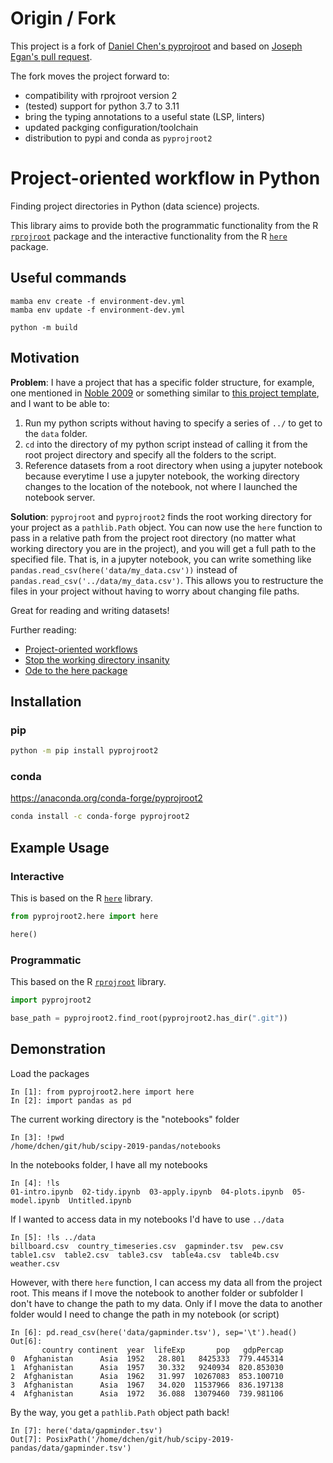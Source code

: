 # Origin / Fork

This project is a fork of [Daniel Chen's pyprojroot](https://github.com/chendaniely/pyprojroot)
and based on [Joseph Egan's pull request](https://github.com/chendaniely/pyprojroot/pull/28).

The fork moves the project forward to:

* compatibility with rprojroot version 2
* (tested) support for python 3.7 to 3.11
* bring the typing annotations to a useful state (LSP, linters)
* updated packging configuration/toolchain
* distribution to pypi and conda as `pyprojroot2`

# Project-oriented workflow in Python

Finding project directories in Python (data science) projects.

This library aims to provide both
the programmatic functionality from the R [`rprojroot`][rprojroot] package
and the interactive functionality from the R [`here`][here] package.

## Useful commands

```shell
mamba env create -f environment-dev.yml
mamba env update -f environment-dev.yml  
```

```shell
python -m build
```

## Motivation

**Problem**: I have a project that has a specific folder structure,
for example, one mentioned in [Noble 2009][noble2009] or something similar to [this project template][project-template],
and I want to be able to:

1. Run my python scripts without having to specify a series of `../` to get to the `data` folder.
2. `cd` into the directory of my python script instead of calling it from the root project directory and specify all the folders to the script.
3. Reference datasets from a root directory when using a jupyter notebook because everytime I use a jupyter notebook,
  the working directory changes to the location of the notebook, not where I launched the notebook server.

**Solution**: `pyprojroot` and `pyprojroot2` finds the root working directory for your project as a `pathlib.Path` object.
You can now use the `here` function to pass in a relative path from the project root directory
(no matter what working directory you are in the project),
and you will get a full path to the specified file.
That is, in a jupyter notebook,
you can write something like `pandas.read_csv(here('data/my_data.csv'))`
instead of `pandas.read_csv('../data/my_data.csv')`.
This allows you to restructure the files in your project without having to worry about changing file paths.

Great for reading and writing datasets!

Further reading:

* [Project-oriented workflows](https://www.tidyverse.org/articles/2017/12/workflow-vs-script/)
* [Stop the working directory insanity](https://gist.github.com/jennybc/362f52446fe1ebc4c49f)
* [Ode to the here package](https://github.com/jennybc/here_here)

## Installation

### pip

```bash
python -m pip install pyprojroot2
```

### conda

https://anaconda.org/conda-forge/pyprojroot2

```bash
conda install -c conda-forge pyprojroot2
```

## Example Usage

### Interactive

This is based on the R [`here`][here] library.

```python
from pyprojroot2.here import here

here()
```

### Programmatic

This based on the R [`rprojroot`][rprojroot] library.

```python
import pyprojroot2

base_path = pyprojroot2.find_root(pyprojroot2.has_dir(".git"))
```

## Demonstration

Load the packages

```
In [1]: from pyprojroot2.here import here
In [2]: import pandas as pd
```

The current working directory is the "notebooks" folder

```
In [3]: !pwd
/home/dchen/git/hub/scipy-2019-pandas/notebooks
```

In the notebooks folder, I have all my notebooks

```
In [4]: !ls
01-intro.ipynb  02-tidy.ipynb  03-apply.ipynb  04-plots.ipynb  05-model.ipynb  Untitled.ipynb
```

If I wanted to access data in my notebooks I'd have to use `../data`

```
In [5]: !ls ../data
billboard.csv  country_timeseries.csv  gapminder.tsv  pew.csv  table1.csv  table2.csv  table3.csv  table4a.csv  table4b.csv  weather.csv
```

However, with there `here` function, I can access my data all from the project root.
This means if I move the notebook to another folder or subfolder I don't have to change the path to my data.
Only if I move the data to another folder would I need to change the path in my notebook (or script)

```
In [6]: pd.read_csv(here('data/gapminder.tsv'), sep='\t').head()
Out[6]:
       country continent  year  lifeExp       pop   gdpPercap
0  Afghanistan      Asia  1952   28.801   8425333  779.445314
1  Afghanistan      Asia  1957   30.332   9240934  820.853030
2  Afghanistan      Asia  1962   31.997  10267083  853.100710
3  Afghanistan      Asia  1967   34.020  11537966  836.197138
4  Afghanistan      Asia  1972   36.088  13079460  739.981106
```

By the way, you get a `pathlib.Path` object path back!

```
In [7]: here('data/gapminder.tsv')
Out[7]: PosixPath('/home/dchen/git/hub/scipy-2019-pandas/data/gapminder.tsv')
```

[here]: https://github.com/r-lib/here
[rprojroot]: https://github.com/r-lib/rprojroot
[noble2009]: https://journals.plos.org/ploscompbiol/article?id=10.1371/journal.pcbi.1000424
[project-template]: https://chendaniely.github.io/sdal/2017/05/30/project_templates/
